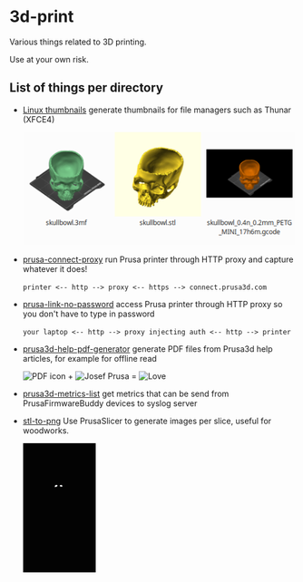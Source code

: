 # 3d-print

Various things related to 3D printing.

Use at your own risk.

## List of things per directory

- [Linux thumbnails](linux-thumbnails/README.md)
  generate thumbnails for file managers such as Thunar (XFCE4)

  ![linux-thumbnails](linux-thumbnails/linux-thumbnails.png)

- [prusa-connect-proxy](prusa-connect-proxy/README.md)
  run Prusa printer through HTTP proxy and capture whatever it does!

  `printer <-- http --> proxy <-- https --> connect.prusa3d.com`

- [prusa-link-no-password](prusa-link-no-password/README.md)
  access Prusa printer through HTTP proxy so you don't have to type in password

  `your laptop <-- http --> proxy injecting auth <-- http --> printer`

- [prusa3d-help-pdf-generator](prusa3d-help-pdf-generator/README.md)
  generate PDF files from Prusa3d help articles, for example for offline read
  <!-- markdownlint-disable html line-length -->
  <img src="https://upload.wikimedia.org/wikipedia/commons/8/87/PDF_file_icon.svg" width="16px" alt="PDF icon"> + <img src="https://encrypted-tbn0.gstatic.com/images?q=tbn:ANd9GcTcci_ihHlaQrtKYWEQe0PbDgoJBWvWhtkoY5kAg7v4bsBeiQVR43_qeU1X3_9aCTgAwFE&usqp=CAU" height="16px" alt="Josef Prusa"> =
  <img src="https://upload.wikimedia.org/wikipedia/commons/thumb/f/f1/Heart_coraz%C3%B3n.svg/1280px-Heart_coraz%C3%B3n.svg.png" height="16px" alt="Love">
  <!-- markdownlint-enable html line-length -->

- [prusa3d-metrics-list](prusa3d-metrics-list/README.md)
  get metrics that can be send from PrusaFirmwareBuddy devices to syslog server

- [stl-to-png](stl-to-png/README.md)
  Use PrusaSlicer to generate images per slice, useful for woodworks.

  ![skull_w_jaw](./stl-to-png/skull_w_jaw.gif)

